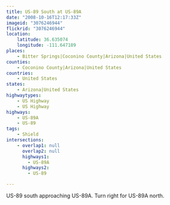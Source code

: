 ```yaml
---
title: US-89 South at US-89A
date: "2008-10-16T12:17:33Z"
imageid: "3076246944"
flickrid: "3076246944"
location:
    latitude: 36.635074
    longitude: -111.647189
places:
    - Bitter Springs|Coconino County|Arizona|United States
counties:
    - Coconino County|Arizona|United States
countries:
    - United States
states:
    - Arizona|United States
highwaytypes:
    - US Highway
    - US Highway
highways:
    - US-89A
    - US-89
tags:
    - Shield
intersections:
    - overlap1: null
      overlap2: null
      highways1:
        - US-89A
      highways2:
        - US-89

---
```

US-89 south approaching US-89A. Turn right for US-89A north.